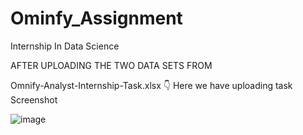 # Ominfy_Assignment
Internship In Data Science 

AFTER UPLOADING THE TWO DATA SETS FROM 

Omnify-Analyst-Internship-Task.xlsx 👇
Here we have uploading task Screenshot

![image](https://github.com/Shivam-7800/Ominfy_Assignment/assets/85841071/817b1d4b-5326-49d3-8fee-faae842dc3e2)



